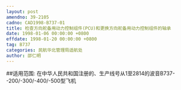 ```yaml
---
layout: post
amendno: 39-2105
cadno: CAD1998-B737-01
title: 检查方向舵备用动力控制组件(PCU)和更换方向舵备用动力控制组件的轴承
date: 1998-01-06 00:00:00 +0800
effdate: 1998-01-20 00:00:00 +0800
tag: B737
categories: 民航华北管理局适航处
author: 邵仁明
---
```


##适用范围:
在中华人民共和国注册的、生产线号从1至2814的波音B737--200/-300/-400/-500型飞机

